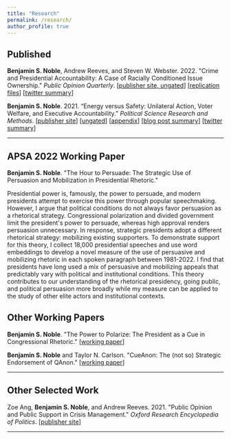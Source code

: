 ```yaml
---
title: "Research"
permalink: /research/
author_profile: true
---
```


## Published
**Benjamin S. Noble**, Andrew Reeves, and Steven W. Webster. 2022. "Crime and Presidential Accountability: A Case of Racially Conditioned Issue Ownership." *Public Opinion Quarterly*. 
[[publisher site, ungated](https://academic.oup.com/poq/advance-article/doi/10.1093/poq/nfab074/6530176?guestAccessKey=fbab726b-6f74-4bc6-ae40-3f4625a25add)] [[replication files](https://dataverse.harvard.edu/dataset.xhtml?persistentId=doi:10.7910/DVN/0D89WX)] [[twitter summary](https://twitter.com/benjaminsnoble/status/1494681066845655041?s=20&t=HcmcecRBcMjVmtvceLBTGw)]  

<!-- <details>
  <summary><b>Abstract</b></summary>

Americans are anxious about crime regardless of their actual exposure or risk. Given this pervasive concern, US presidents frequently talk about crime, take actions to address it, and list crime prevention efforts among their top accomplishments. We argue that presidents act this way, in part, because fear of crime translates into lowered presidential approval. However, this penalty is not applied evenly. Given the parties' stances toward crime and the criminal justice system, White Americans punish Democratic presidents (i.e., Clinton and Obama) more severely when they are anxious about crime, while Black Americans are more punitive toward Republican presidents (i.e., Bush and Trump). We examine twenty years of survey data and find evidence consistent with our theory. Our results suggest that the relationship between fear of crime and presidential accountability is conditioned by an individual’s race and the president’s party.

</details> -->  


**Benjamin S. Noble**. 2021. “Energy versus Safety: Unilateral Action, Voter Welfare, and Executive Accountability.” *Political Science Research and Methods*. [[publisher site](https://www.cambridge.org/core/journals/political-science-research-and-methods/article/energy-versus-safety-unilateral-action-voter-welfare-and-executive-accountability/83154F276FCBB0FC7745284A36CE4FA4)] [[ungated](/files/papers/EnergySafety_Paper.pdf)] [[appendix](/files/papers/EnergySafety_Appendix.pdf)]
[[blog post summary](/blog/energy-safety-blog)] [[twitter summary](https://twitter.com/benjaminsnoble/status/1450147826160349191?s=20)]



<!-- <details>
  <summary><b>Abstract</b></summary>

Does increasing executive power necessarily decrease accountability? To answer this question, I develop a two-period signaling model comparing voter welfare in two separation-of-powers settings. In one, the executive works with a median legislator to change policy; in the other, the executive chooses between legislation or unilateral action. Both politicians may have preferences that diverge from the voter's, yet I find that increasing executive power may increase accountability and welfare, even in some cases when the legislator is more likely to share the voter's preferences. Unilateral power allows a congruent executive to overcome gridlock, implement the voter's preferred policy, and reveal information about the politicians' types—which can outweigh the risks of a divergent executive wielding power for partisan ends.

</details>  
 -->
---

## APSA 2022 Working Paper

**Benjamin S. Noble**. "The Hour to Persuade: The Strategic Use of Persuasion and Mobilization in Presidential Rhetoric."

Presidential power is, famously, the power to persuade, and modern presidents attempt to exercise this power through popular speechmaking. However, I argue that political conditions do not always favor persuasion as a rhetorical strategy. Congressional polarization and divided government limit the president's power to persuade, whereas high approval renders persuasion unnecessary. In response, strategic presidents adopt a different rhetorical strategy: mobilizing existing supporters. To demonstrate support for this theory, I collect 18,000 presidential speeches and use word embeddings to develop a novel measure of the use of persuasive and mobilizing rhetoric in each spoken paragraph between 1981-2022. I find that presidents have long used a mix of persuasive and mobilizing appeals that predictably vary with political and institutional conditions. This theory contributes to our understanding of the rhetorical presidency, going public, and political persuasion more broadly while my measure can be applied to the study of other elite actors and institutional contexts.

## Other Working Papers

**Benjamin S. Noble**. "The Power to Polarize: The President as a Cue in Congressional Rhetoric." [[working paper](/files/papers/noble_presidentialcue.pdf)]

<!-- <details>
  <summary><b>Abstract</b></summary>

The president occupies a unique position as the head of the executive branch and the de-facto leader of one of the congressional parties. He is both powerful and partisan, serving as a potent cue lawmakers can strategically reference to polarize opinion. Given the polarizing power of out-party cues relative to the persuasive power of in-party cues and rising negative partisanship, I theorize that out-partisans will more frequently invoke the president in public statements than in-partisans. However, this pattern will be conditioned by constituency partisanship and time. I provide evidence for this theory leveraging a within-legislator panel and text data from over 2 million floor speeches given by 3,000 lawmakers between 1953–2016. I further support the behavioral micro-foundations of the theory through a survey experiment. This research has implications for our understanding of blame-game politics and the separation of powers, especially under polarization and nationalization.
</details> -->


**Benjamin S. Noble** and Taylor N. Carlson. "CueAnon: The (not so) Strategic Endorsement of QAnon." [[working paper](/files/papers/cueanon_noble_carlson.pdf)]

<!-- 
<details>
  <summary><b>Abstract</b></summary>

One prominent conspiracy theory has recently permeated American politics: QAnon. In 2020 alone, the theory was endorsed by former President Trump and nearly 100 congressional candidates, two of whom took office. While most research investigates why the public embraces conspiracy theories, few studies empirically examine how Americans evaluate politicians who do so. We argued that politicians who endorse QAnon will garner negative mainstream media attention, which could increase name recognition and favorability among voters with low trust in media. Although we find that QAnon-endorsing candidates receive more negative media coverage, a nationally representative vignette experiment reveals little support for the evaluation component of the argument. Next, we conduct a conjoint experiment, varying whether the candidate endorsed QAnon. We find QAnon endorsement decreases support even among seemingly-sympathetic sub-populations. This paper is one of the first to highlight the electoral costs of conspiracy endorsement and complicates the popular narrative about QAnon. 
</details>
 -->

---

## Other Selected Work

Zoe Ang, **Benjamin S. Noble**, and Andrew Reeves. 2021. "Public Opinion and Public Support in Crisis Management." *Oxford Research Encyclopedia of Politics*. [[publisher site](https://oxfordre.com/politics/view/10.1093/acrefore/9780190228637.001.0001/acrefore-9780190228637-e-1544)]

<!-- <details>
  <summary><b>Abstract</b></summary>

In times of crisis, citizens look to their leaders for aid and assistance. In the democratic context, the focal figure is likely the chief executive, accountable to the whole of the nation. Focusing specifically on the American president and the incidences of natural hazards, we analyze public opinion and governmental response to these crises. While one might expect such a universal actor to aid each according to their need, new scholarship concerning voter behavior and electoral incentives has found that the president is incentivized to support only a small slice of the electorate. Empowered by federal disaster relief legislation in the 1950s, the president targets electorally profitable voters when disbursing aid or allocating resources to control disaster damage. Voters in those areas respond myopically and tend to vote for the incumbent, whether because they have been economically or emotionally supported. Thus, elites anticipate voter reactions and strategically respond to disasters to mitigate blame or punishment for the event and capitalize on an opportunity for electoral gains.
</details>
 -->
<!-- - [ungated version](/files/papers/crisis.pdf)   -->


---